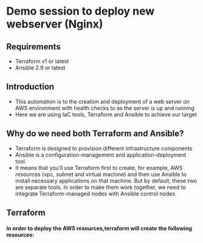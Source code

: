 # Demo session to deploy new webserver (Nginx)
## Requirements
* Terraform v1 or latest
* Ansible 2.9  or latest

## Introduction
* This automation is to the creation and deployment of a web server on AWS environment with health checks to as the server is up and running
* Here we are using IaC tools, Terraform and Ansible to achieve our target 


## Why do we need both Terraform and Ansible?
* Terraform is designed to provision different infrastructure components
* Ansible is a configuration-management and application-deployment tool. 
* It means that you’ll use Terraform first to create, for example, AWS resources (vpc, subnet and virtual machine) and then use Ansible to install necessary applications on that machine. But by default, these two are separate tools. In order to make them work together, we need to integrate Terraform-managed nodes with Ansible control nodes.

## Terraform
#### In order to deploy the AWS resources,terraform will create the following resources:
